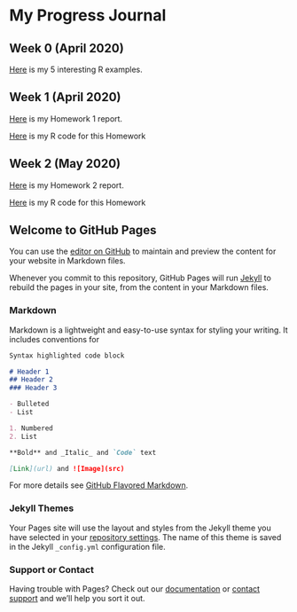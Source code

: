 # My Progress Journal

## Week 0 (April 2020)

[Here](files/interesting_examples.html) is my 5 interesting R examples.

## Week 1 (April 2020)

[Here](files/hw1_report.html) is my Homework 1 report.

[Here](files/hw1.R) is my R code for this Homework

## Week 2 (May 2020)

[Here](files/hw2_report.html) is my Homework 2 report.

[Here](files/hw2.R) is my R code for this Homework

## Welcome to GitHub Pages

You can use the [editor on GitHub](https://github.com/BU-IE-360/ilgazgulsen/edit/master/index.md) to maintain and preview the content for your website in Markdown files.

Whenever you commit to this repository, GitHub Pages will run [Jekyll](https://jekyllrb.com/) to rebuild the pages in your site, from the content in your Markdown files.

### Markdown

Markdown is a lightweight and easy-to-use syntax for styling your writing. It includes conventions for

```markdown
Syntax highlighted code block

# Header 1
## Header 2
### Header 3

- Bulleted
- List

1. Numbered
2. List

**Bold** and _Italic_ and `Code` text

[Link](url) and ![Image](src)
```

For more details see [GitHub Flavored Markdown](https://guides.github.com/features/mastering-markdown/).

### Jekyll Themes

Your Pages site will use the layout and styles from the Jekyll theme you have selected in your [repository settings](https://github.com/BU-IE-360/ilgazgulsen/settings). The name of this theme is saved in the Jekyll `_config.yml` configuration file.

### Support or Contact

Having trouble with Pages? Check out our [documentation](https://help.github.com/categories/github-pages-basics/) or [contact support](https://github.com/contact) and we’ll help you sort it out.
